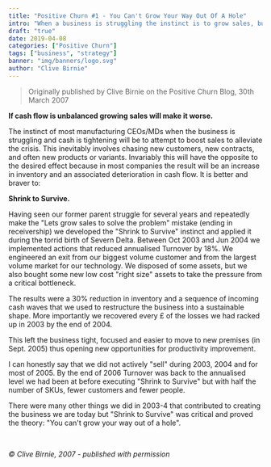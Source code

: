 ```yaml
---
title: "Positive Churn #1 - You Can't Grow Your Way Out Of A Hole"
intro: "When a business is struggling the instinct is to grow sales, but is that right? In this first post, Clive Birnie argues that you should be brave and *Shrink to Survivie*!"
draft: "true"
date: 2019-04-08
categories: ["Positive Churn"]
tags: ["business", "strategy"]
banner: "img/banners/logo.svg"
author: "Clive Birnie"
---
```


> Originally published by Clive Birnie on the Positive Churn Blog, 30th March 2007

**If cash flow is unbalanced growing sales will make it worse.**

The instinct of most manufacturing CEOs/MDs when the business is struggling and cash is tightening will be to attempt to boost sales to alleviate the crisis. This inevitably involves chasing new customers, new contracts, and often new products or variants. Invariably this will have the opposite to the desired effect because in most companies the result will be an increase in inventory and an associated deterioration in cash flow. It is better and braver to:

**Shrink to Survive.**

Having seen our former parent struggle for several years and repeatedly make the "Lets grow sales to solve the problem" mistake (ending in receivership) we developed the "Shrink to Survive" instinct and applied it during the torrid birth of Severn Delta. Between Oct 2003 and Jun 2004 we implemented actions that reduced annualised Turnover by 18%. We engineered an exit from our biggest volume customer and from the largest volume market for our technology. We disposed of some assets, but we also bought some new low cost "right size" assets to take the pressure from a critical bottleneck.

The results were a 30% reduction in inventory and a sequence of incoming cash waves that we used to restructure the business into a sustainable shape. More importantly we recovered every £ of the losses we had racked up in 2003 by the end of 2004. 

This left the business tight, focused and easier to move to new premises (in Sept. 2005) thus opening new opportunities for productivity improvement. 

I can honestly say that we did not actively "sell" during 2003, 2004 and for most of 2005. By the end of 2006 Turnover was back to the annualised level we had been at before executing "Shrink to Survive" but with half the number of SKUs, fewer customers and fewer people. 

There were many other things we did in 2003-4 that contributed to creating the business we are today but "Shrink to Survive" was critical and proved the theory: "You can't grow your way out of a hole".

<br>

*&copy; Clive Birnie, 2007 - published with permission*

